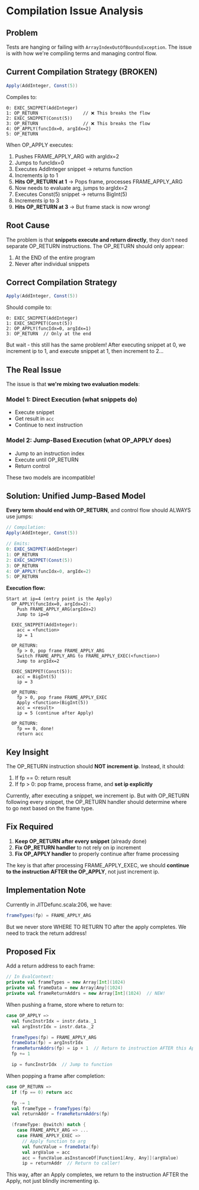 # Compilation Issue Analysis

## Problem

Tests are hanging or failing with `ArrayIndexOutOfBoundsException`. The issue is with how we're compiling terms and managing control flow.

## Current Compilation Strategy (BROKEN)

```scala
Apply(AddInteger, Const(5))
```

Compiles to:
```
0: EXEC_SNIPPET(AddInteger)
1: OP_RETURN                 // ❌ This breaks the flow
2: EXEC_SNIPPET(Const(5))
3: OP_RETURN                 // ❌ This breaks the flow
4: OP_APPLY(funcIdx=0, argIdx=2)
5: OP_RETURN
```

When OP_APPLY executes:
1. Pushes FRAME_APPLY_ARG with argIdx=2
2. Jumps to funcIdx=0
3. Executes AddInteger snippet → returns function
4. Increments ip to 1
5. **Hits OP_RETURN at 1** → Pops frame, processes FRAME_APPLY_ARG
6. Now needs to evaluate arg, jumps to argIdx=2
7. Executes Const(5) snippet → returns BigInt(5)
8. Increments ip to 3
9. **Hits OP_RETURN at 3** → But frame stack is now wrong!

## Root Cause

The problem is that **snippets execute and return directly**, they don't need separate OP_RETURN instructions. The OP_RETURN should only appear:
1. At the END of the entire program
2. Never after individual snippets

## Correct Compilation Strategy

```scala
Apply(AddInteger, Const(5))
```

Should compile to:
```
0: EXEC_SNIPPET(AddInteger)
1: EXEC_SNIPPET(Const(5))
2: OP_APPLY(funcIdx=0, argIdx=1)
3: OP_RETURN  // Only at the end
```

But wait - this still has the same problem! After executing snippet at 0, we increment ip to 1, and execute snippet at 1, then increment to 2...

## The Real Issue

The issue is that **we're mixing two evaluation models**:

### Model 1: Direct Execution (what snippets do)
- Execute snippet
- Get result in `acc`
- Continue to next instruction

### Model 2: Jump-Based Execution (what OP_APPLY does)
- Jump to an instruction index
- Execute until OP_RETURN
- Return control

These two models are incompatible!

## Solution: Unified Jump-Based Model

**Every term should end with OP_RETURN**, and control flow should ALWAYS use jumps:

```scala
// Compilation:
Apply(AddInteger, Const(5))

// Emits:
0: EXEC_SNIPPET(AddInteger)
1: OP_RETURN
2: EXEC_SNIPPET(Const(5))
3: OP_RETURN
4: OP_APPLY(funcIdx=0, argIdx=2)
5: OP_RETURN
```

**Execution flow:**
```
Start at ip=4 (entry point is the Apply)
  OP_APPLY(funcIdx=0, argIdx=2):
    Push FRAME_APPLY_ARG(argIdx=2)
    Jump to ip=0

  EXEC_SNIPPET(AddInteger):
    acc = <function>
    ip = 1

  OP_RETURN:
    fp > 0, pop frame FRAME_APPLY_ARG
    Switch FRAME_APPLY_ARG to FRAME_APPLY_EXEC(<function>)
    Jump to argIdx=2

  EXEC_SNIPPET(Const(5)):
    acc = BigInt(5)
    ip = 3

  OP_RETURN:
    fp > 0, pop frame FRAME_APPLY_EXEC
    Apply <function>(BigInt(5))
    acc = <result>
    ip = 5 (continue after Apply)

  OP_RETURN:
    fp == 0, done!
    return acc
```

## Key Insight

The OP_RETURN instruction should **NOT increment ip**. Instead, it should:
1. If fp == 0: return result
2. If fp > 0: pop frame, process frame, and **set ip explicitly**

Currently, after executing a snippet, we increment ip. But with OP_RETURN following every snippet, the OP_RETURN handler should determine where to go next based on the frame type.

## Fix Required

1. **Keep OP_RETURN after every snippet** (already done)
2. **Fix OP_RETURN handler** to not rely on ip increment
3. **Fix OP_APPLY handler** to properly continue after frame processing

The key is that after processing FRAME_APPLY_EXEC, we should **continue to the instruction AFTER the OP_APPLY**, not just increment ip.

## Implementation Note

Currently in JITDefunc.scala:206, we have:
```scala
frameTypes(fp) = FRAME_APPLY_ARG
```

But we never store WHERE TO RETURN TO after the apply completes. We need to track the return address!

## Proposed Fix

Add a return address to each frame:

```scala
// In EvalContext:
private val frameTypes = new Array[Int](1024)
private val frameData = new Array[Any](1024)
private val frameReturnAddrs = new Array[Int](1024)  // NEW!
```

When pushing a frame, store where to return to:
```scala
case OP_APPLY =>
  val funcInstrIdx = instr.data._1
  val argInstrIdx = instr.data._2

  frameTypes(fp) = FRAME_APPLY_ARG
  frameData(fp) = argInstrIdx
  frameReturnAddrs(fp) = ip + 1  // Return to instruction AFTER this Apply
  fp += 1

  ip = funcInstrIdx  // Jump to function
```

When popping a frame after completion:
```scala
case OP_RETURN =>
  if (fp == 0) return acc

  fp -= 1
  val frameType = frameTypes(fp)
  val returnAddr = frameReturnAddrs(fp)

  (frameType: @switch) match {
    case FRAME_APPLY_ARG => ...
    case FRAME_APPLY_EXEC =>
      // Apply function to arg
      val funcValue = frameData(fp)
      val argValue = acc
      acc = funcValue.asInstanceOf[Function1[Any, Any]](argValue)
      ip = returnAddr  // Return to caller!
```

This way, after an Apply completes, we return to the instruction AFTER the Apply, not just blindly incrementing ip.
